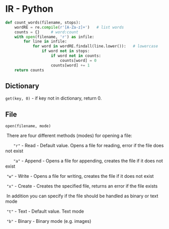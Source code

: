 # IR - Python

```python
def count_words(filename, stops):
    wordRE = re.compile(r'[A-Za-z]+')   # list words
    counts = {}		# word:count
    with open(filename, 'r') as infile:
        for line in infile:
            for word in wordRE.findall(line.lower()): 	# lowercase
                if word not in stops: 
                    if word not in counts:
                        counts[word] = 0
                    counts[word] += 1
    return counts
```

## Dictionary

`get(key, 0)` -  if key not in dictionary, return 0.

## File

`open(filename, mode)` 

​	There are four different methods (modes) for opening a file:

​	`	"r"` - Read - Default value. Opens a file for reading, error if the file does not exist

​	`	"a"` - Append - Opens a file for appending, creates the file if it does not exist

​	`"w"` - Write - Opens a file for writing, creates the file if it does not exist

​	`"x"` - Create - Creates the specified file, returns an error if the file exists

​	In addition you can specify if the file should be handled as binary or text mode

​	`"t"` - Text - Default value. Text mode

​	`"b"` - Binary - Binary mode (e.g. images)

